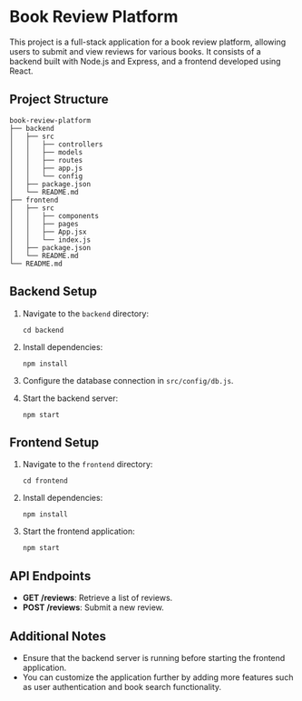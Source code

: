 # Book Review Platform

This project is a full-stack application for a book review platform, allowing users to submit and view reviews for various books. It consists of a backend built with Node.js and Express, and a frontend developed using React.

## Project Structure

```
book-review-platform
├── backend
│   ├── src
│   │   ├── controllers
│   │   ├── models
│   │   ├── routes
│   │   ├── app.js
│   │   └── config
│   ├── package.json
│   └── README.md
├── frontend
│   ├── src
│   │   ├── components
│   │   ├── pages
│   │   ├── App.jsx
│   │   └── index.js
│   ├── package.json
│   └── README.md
└── README.md
```

## Backend Setup

1. Navigate to the `backend` directory:
   ```
   cd backend
   ```

2. Install dependencies:
   ```
   npm install
   ```

3. Configure the database connection in `src/config/db.js`.

4. Start the backend server:
   ```
   npm start
   ```

## Frontend Setup

1. Navigate to the `frontend` directory:
   ```
   cd frontend
   ```

2. Install dependencies:
   ```
   npm install
   ```

3. Start the frontend application:
   ```
   npm start
   ```

## API Endpoints

- **GET /reviews**: Retrieve a list of reviews.
- **POST /reviews**: Submit a new review.

## Additional Notes

- Ensure that the backend server is running before starting the frontend application.
- You can customize the application further by adding more features such as user authentication and book search functionality.